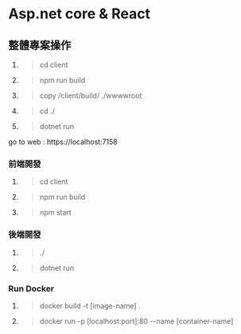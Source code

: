 # Asp.net core & React

## 整體專案操作
1. > cd client
2. > npm run build
3. > copy /client/build/ ./wwwwroot
4. > cd ./
5. > dotnet run

go to web : https://localhost:7158


### 前端開發
1. > cd client
2. > npm run build
3. > npm start


### 後端開發
1. > ./
2. > dotnet run


### Run Docker
1. > docker build -t [image-name] .
2. > docker run -p [localhost:port]:80 --name [container-name]

